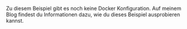 Zu diesem Beispiel gibt es noch keine Docker Konfiguration.
Auf meinem Blog findest du Informationen dazu, wie du dieses Beispiel ausprobieren kannst.
